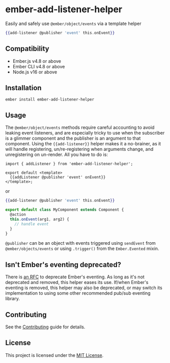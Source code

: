 # ember-add-listener-helper

Easily and safely use `@ember/object/events` via a template helper

```hbs
{{add-listener @publisher 'event' this.onEvent}}
```


## Compatibility

* Ember.js v4.8 or above
* Ember CLI v4.8 or above
* Node.js v16 or above


## Installation

```
ember install ember-add-listener-helper
```


## Usage

The `@ember/object/events` methods require careful accounting to avoid leaking
event listeners, and are especially tricky to use when the subscriber is a
glimmer component and the publisher is an argument to that component. Using the
`{{add-listener}}` helper makes it a no-brainer, as it will handle registering,
un/re-registering when arguments change, and unregistering on un-render. All
you have to do is:

```gjs
import { addListener } from 'ember-add-listener-helper';

export default <template>
  {{addListener @publisher 'event' onEvent}}
</template>;
```

or

```hbs
{{add-listener @publisher 'event' this.onEvent}}
```

```javascript
export default class MyComponent extends Component {
  @action
  this.onEvent(arg1, arg2) {
    // handle event
  }
}
```

`@publisher` can be an object with events triggered using `sendEvent` from
`@ember/objects/events` or using `.trigger()` from the `Ember.Evented` mixin.


## Isn't Ember's eventing deprecated?

There is [an RFC](https://github.com/emberjs/rfcs/pull/528) to deprecate Ember's
eventing. As long as it's not deprecated and removed, this helper eases its use.
If/when Ember's eventing is removed, this helper may also be deprecated, or may
switch its implementation to using some other recommended pub/sub eventing
library.


## Contributing

See the [Contributing](CONTRIBUTING.md) guide for details.


## License

This project is licensed under the [MIT License](LICENSE.md).
